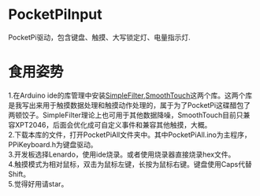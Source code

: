 # PocketPiInput
PocketPi驱动，包含键盘、触摸、大写锁定灯、电量指示灯.

# 食用姿势
1.在Arduino ide的库管理中安装[SimpleFilter](https://github.com/Mm1KEE/SimpleFilter),[SmoothTouch](https://github.com/Mm1KEE/SmoothTouch)这两个库。这两个库是我写出来用于触摸数据处理和触摸动作处理的，属于为了PocketPi这碟醋包了两顿饺子。SimpleFilter理论上也可用于其他数据降噪，SmoothTouch目前只兼容XPT2046，后面会优化成可自定义事件和兼容其他触摸，大概。    
2.下载本库的文件，打开PocketPiAll文件夹中。其中PocketPiAll.ino为主程序，PPiKeyboard.h为键盘驱动。       
3.开发板选择Lenardo，使用ide烧录。或者使用烧录器直接烧录hex文件。       
4.触摸模式为相对鼠标，双击为鼠标左键，长按为鼠标右键。键盘使用Caps代替Shift。    
5.觉得好用请star。
